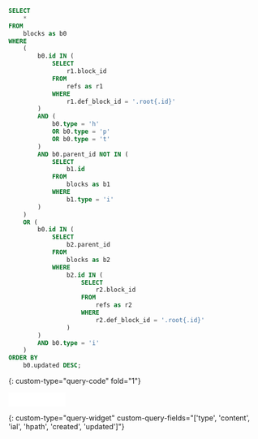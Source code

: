 ```sql
SELECT
    *
FROM
    blocks as b0
WHERE
    (
        b0.id IN (
            SELECT
                r1.block_id
            FROM
                refs as r1
            WHERE
                r1.def_block_id = '.root{.id}'
        )
        AND (
            b0.type = 'h'
            OR b0.type = 'p'
            OR b0.type = 't'
        )
        AND b0.parent_id NOT IN (
            SELECT
                b1.id
            FROM
                blocks as b1
            WHERE
                b1.type = 'i'
        )
    )
    OR (
        b0.id IN (
            SELECT
                b2.parent_id
            FROM
                blocks as b2
            WHERE
                b2.id IN (
                    SELECT
                        r2.block_id
                    FROM
                        refs as r2
                    WHERE
                        r2.def_block_id = '.root{.id}'
                )
        )
        AND b0.type = 'i'
    )
ORDER BY
    b0.updated DESC;
```
{: custom-type="query-code" fold="1"}

<iframe src="/widgets/Query" data-src="/widgets/Query" data-subtype="widget" border="0" frameborder="no" framespacing="0" allowfullscreen="true" style="width: 8em; height: 2em; border: none; background-color: transparent;"></iframe>

{: custom-type="query-widget" custom-query-fields="['type', 'content', 'ial', 'hpath', 'created', 'updated']"}
